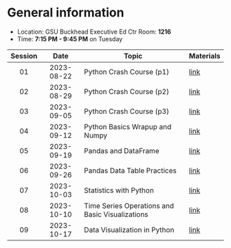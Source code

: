 # General information
* Location: GSU Buckhead Executive Ed Ctr Room: **1216**
* Time: **7:15 PM - 9:45 PM** on Tuesday

| Session |    Date    | Topic                                           | Materials             |
| :-----: | :--------: | ----------------------------------------------- | --------------------- |
|   01    | 2023-08-22 | Python Crash Course (p1)                        | [link](./2023-08-22/) |
|   02    | 2023-08-29 | Python Crash Course (p2)                        | [link](./2023-08-29/) |
|   03    | 2023-09-05 | Python Crash Course (p3)                        | [link](./2023-09-05/) |
|   04    | 2023-09-12 | Python Basics Wrapup and Numpy                  | [link](./2023-09-12/) |
|   05    | 2023-09-19 | Pandas and DataFrame                            | [link](./2023-09-19/) |
|   06    | 2023-09-26 | Pandas Data Table Practices                     | [link](./2023-09-26/) |
|   07    | 2023-10-03 | Statistics with Python                          | [link](./2023-10-03/) |
|   08    | 2023-10-10 | Time Series Operations and Basic Visualizations | [link](./2023-10-10/) |
|   09    | 2023-10-17 | Data Visualization in Python                    | [link](./2023-10-17/) |
